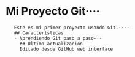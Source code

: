 # Mi Proyecto Git····
       Este es mi primer proyecto usando Git.····
       ## Características
       - Aprendiendo Git paso a paso···
         ## Última actualización
         Editado desde GitHub web interface